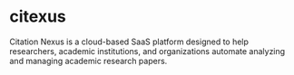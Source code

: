 # citexus
Citation Nexus is a cloud-based SaaS platform designed to help researchers, academic institutions, and organizations automate analyzing and managing academic research papers.
